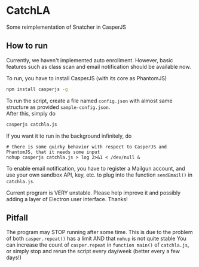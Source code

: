 # CatchLA
Some reimplementation of Snatcher in CasperJS

## How to run
Currently, we haven't implemented auto enrollment. However, basic features such as class scan and email notification should be available now.  

To run, you have to install CasperJS (with its core as PhantomJS)  
```bash
npm install casperjs -g
```

To run the script, create a file named `config.json` with almost same structure as provided `sample-config.json`.  
After this, simply do
```bash
casperjs catchla.js
```

If you want it to run in the background infinitely, do
```
# there is some quirky behavior with respect to CasperJS and PhantomJS, that it needs some input
nohup casperjs catchla.js > log 2>&1 < /dev/null &
```

To enable email notification, you have to register a Mailgun account, and use your own sandbox API, key, etc. to plug into the function `sendEmail()` in `catchla.js`.

Current program is VERY unstable. Please help improve it and possibly adding a layer of Electron user interface. Thanks!

## Pitfall
The program may STOP running after some time. This is due to the problem of both `casper.repeat()` has a limit AND that `nohup` is not quite stable
You can increase the count of `casper.repeat` in `function main()` of `catchla.js`, or simply stop and rerun the script every day/week (better every a few days!)
